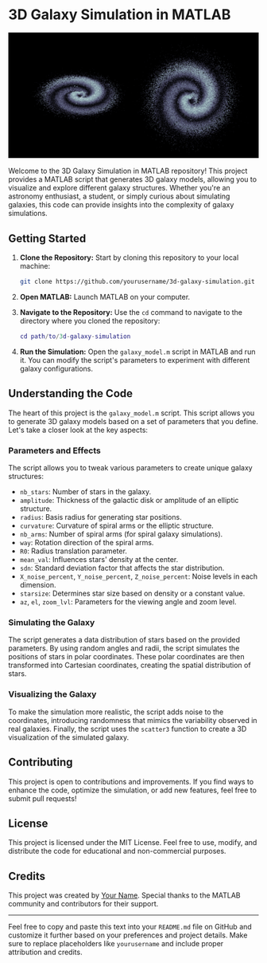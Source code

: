 # 3D Galaxy Simulation in MATLAB

![3D Galaxy Simulation](Galaxy2.png)

Welcome to the 3D Galaxy Simulation in MATLAB repository! This project provides a MATLAB script that generates 3D galaxy models, allowing you to visualize and explore different galaxy structures. Whether you're an astronomy enthusiast, a student, or simply curious about simulating galaxies, this code can provide insights into the complexity of galaxy simulations.

## Getting Started

1. **Clone the Repository:** Start by cloning this repository to your local machine:

   ```bash
   git clone https://github.com/yourusername/3d-galaxy-simulation.git
   ```

2. **Open MATLAB:** Launch MATLAB on your computer.

3. **Navigate to the Repository:** Use the `cd` command to navigate to the directory where you cloned the repository:

   ```matlab
   cd path/to/3d-galaxy-simulation
   ```

4. **Run the Simulation:** Open the `galaxy_model.m` script in MATLAB and run it. You can modify the script's parameters to experiment with different galaxy configurations.

## Understanding the Code

The heart of this project is the `galaxy_model.m` script. This script allows you to generate 3D galaxy models based on a set of parameters that you define. Let's take a closer look at the key aspects:

### Parameters and Effects

The script allows you to tweak various parameters to create unique galaxy structures:

- `nb_stars`: Number of stars in the galaxy.
- `amplitude`: Thickness of the galactic disk or amplitude of an elliptic structure.
- `radius`: Basis radius for generating star positions.
- `curvature`: Curvature of spiral arms or the elliptic structure.
- `nb_arms`: Number of spiral arms (for spiral galaxy simulations).
- `way`: Rotation direction of the spiral arms.
- `R0`: Radius translation parameter.
- `mean_val`: Influences stars' density at the center.
- `sdn`: Standard deviation factor that affects the star distribution.
- `X_noise_percent`, `Y_noise_percent`, `Z_noise_percent`: Noise levels in each dimension.
- `starsize`: Determines star size based on density or a constant value.
- `az`, `el`, `zoom_lvl`: Parameters for the viewing angle and zoom level.

### Simulating the Galaxy

The script generates a data distribution of stars based on the provided parameters. By using random angles and radii, the script simulates the positions of stars in polar coordinates. These polar coordinates are then transformed into Cartesian coordinates, creating the spatial distribution of stars.

### Visualizing the Galaxy

To make the simulation more realistic, the script adds noise to the coordinates, introducing randomness that mimics the variability observed in real galaxies. Finally, the script uses the `scatter3` function to create a 3D visualization of the simulated galaxy.

## Contributing

This project is open to contributions and improvements. If you find ways to enhance the code, optimize the simulation, or add new features, feel free to submit pull requests!

## License

This project is licensed under the MIT License. Feel free to use, modify, and distribute the code for educational and non-commercial purposes.

## Credits

This project was created by [Your Name](https://github.com/yourusername). Special thanks to the MATLAB community and contributors for their support.

---

Feel free to copy and paste this text into your `README.md` file on GitHub and customize it further based on your preferences and project details. Make sure to replace placeholders like `yourusername` and include proper attribution and credits.
